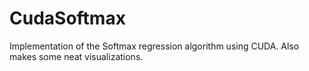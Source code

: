 # CudaSoftmax
Implementation of the Softmax regression algorithm using CUDA.
Also makes some neat visualizations.
